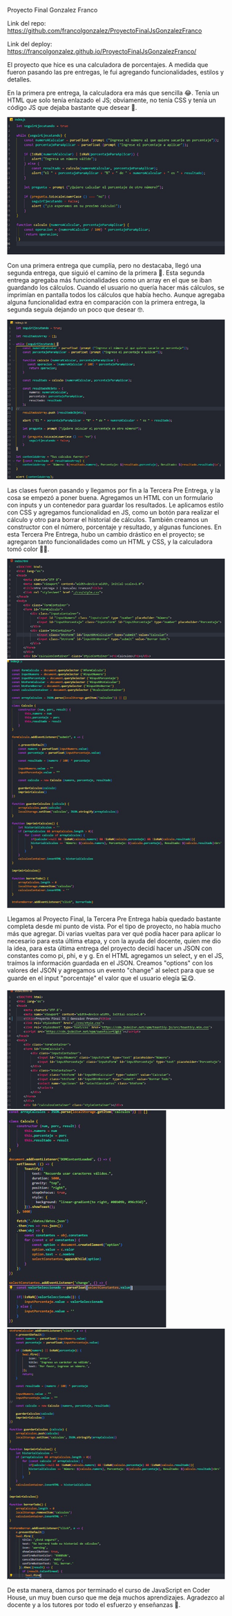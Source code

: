 Proyecto Final Gonzalez Franco

Link del repo: https://github.com/francolgonzalez/ProyectoFinalJsGonzalezFranco

Link del deploy: https://francolgonzalez.github.io/ProyectoFinalJsGonzalezFranco/

El proyecto que hice es una calculadora de porcentajes. A medida que fueron pasando las pre entregas, le fui agregando funcionalidades, estilos y detalles.

En la primera pre entrega, la calculadora era más que sencilla 😂. Tenía un HTML que solo tenía enlazado el JS; obviamente, no tenía CSS y tenía un código JS que dejaba bastante que desear 🥴.

<img src= "./img/codigojsprimerentrega.jpg" alt= "Codigo JavaScript Primer Pre Entrega">

Con una primera entrega que cumplía, pero no destacaba, llegó una segunda entrega, que siguió el camino de la primera 🫡. Esta segunda entrega agregaba más funcionalidades como un array en el que se iban guardando los cálculos. Cuando el usuario no quería hacer más cálculos, se imprimían en pantalla todos los cálculos que había hecho. Aunque agregaba alguna funcionalidad extra en comparación con la primera entrega, la segunda seguía dejando un poco que desear 🤓.

<img src= "./img/codigojssegundaentrega.jpg" alt= "Codigo JavaScript Segunda Pre Entrega">

Las clases fueron pasando y llegamos por fin a la Tercera Pre Entrega, y la cosa se empezó a poner buena. Agregamos un HTML con un formulario con inputs y un contenedor para guardar los resultados. Le aplicamos estilo con CSS y agregamos funcionalidad en JS, como un botón para realizar el cálculo y otro para borrar el historial de cálculos. También creamos un constructor con el número, porcentaje y resultado, y algunas funciones. En esta Tercera Pre Entrega, hubo un cambio drástico en el proyecto; se agregaron tanto funcionalidades como un HTML y CSS, y la calculadora tomó color 🚀🦾.

<img src= "./img/codigohtmltercerentrega.jpg" alt= "Codigo HTML Tercer Pre Entrega">

<img src= "./img/codigojstercerentrega.jpg" alt= "Codigo JavaScript Tercer Pre Entrega">

Llegamos al Proyecto Final, la Tercera Pre Entrega había quedado bastante completa desde mi punto de vista. Por el tipo de proyecto, no había mucho más que agregar. Di varias vueltas para ver qué podía hacer para aplicar lo necesario para esta última etapa, y con la ayuda del docente, quien me dio la idea, para esta última entrega del proyecto decidí hacer un JSON con constantes como pi, phi, e y g. En el HTML agregamos un select, y en el JS, traímos la información guardada en el JSON. Creamos "options" con los valores del JSON y agregamos un evento "change" al select para que se guarde en el input "porcentaje" el valor que el usuario elegía 💻😋.

<img src= "./img/codigohtmlproyectofinal.jpg" alt= "Codigo HTML Proyecto Final">

<img src= "./img/codigojsproyectofinal1.jpg" alt= "Codigo JavaScript Proyecto Final Parte 1">

<img src= "./img/codigojsproyectofinal2.jpg" alt= "Codigo JavaScript Proyecto Final Parte 2">

De esta manera, damos por terminado el curso de JavaScript en Coder House, un muy buen curso que me deja muchos aprendizajes. Agradezco al docente y a los tutores por todo el esfuerzo y enseñanzas 🥰.